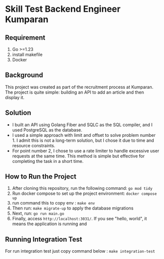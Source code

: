# Skill Test Backend Engineer Kumparan

## Requirement
1. Go >=1.23
2. install makefile
3. Docker

## Background
This project was created as part of the recruitment process at Kumparan. The project is quite simple: building an API to add an article and then display it.

## Solution
* I built an API using Golang Fiber and SQLC as the SQL compiler, and I used PostgreSQL as the database.
* I used a simple approach with limit and offset to solve problem number 1. I admit this is not a long-term solution, but I chose it due to time and resource constraints.
* For point number 2, I chose to use a rate limiter to handle excessive user requests at the same time. This method is simple but effective for completing the task in a short time.

## How to Run the Project
1. After cloning this repository, run the following command:
   `go mod tidy`
2. Run docker compose to set up the project environment:
   `docker compose up`
3. run command this to copy env :
`make env`
4. Then run:
   `make migrate-up` to apply the database migrations
5. Next, run:
   `go run main.go`
6. Finally, access `http://localhost:3031/`. If you see "hello, world", it means the application is running and

## Running Integration Test
For run integration test just copy command below :
`make integration-test`